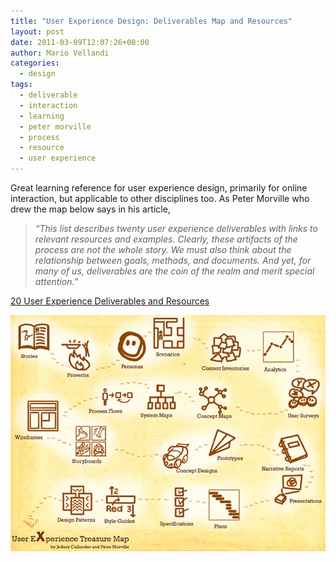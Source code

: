 ```yaml
---
title: "User Experience Design: Deliverables Map and Resources"
layout: post
date: 2011-03-09T12:07:26+00:00
author: Mario Vellandi
categories:
  - design
tags:
  - deliverable
  - interaction
  - learning
  - peter morville
  - process
  - resource
  - user experience
---
```

Great learning reference for user experience design, primarily for online interaction, but applicable to other disciplines too. As Peter Morville who drew the map below says in his article,

> *&#8220;This list describes twenty user experience deliverables with links to relevant resources and examples. Clearly, these artifacts of the process are not the whole story. We must also think about the relationship between goals, methods, and documents. And yet, for many of us, deliverables are the coin of the realm and merit special attention.&#8221;*

[20 User Experience Deliverables and Resources](http://semanticstudios.com/publications/semantics/000228.php)

[<img src="/images/2011/user-experience-design-process-deliverables.jpg" />](http://semanticstudios.com/publications/semantics/000228.php)
